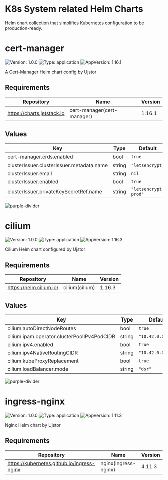 # K8s System related Helm Charts

Helm chart collection that simplifies Kubernetes configuration to be production-ready.


# cert-manager

![Version: 1.0.0](https://img.shields.io/badge/Version-1.0.0-informational?style=flat-square) ![Type: application](https://img.shields.io/badge/Type-application-informational?style=flat-square) ![AppVersion: 1.16.1](https://img.shields.io/badge/AppVersion-1.16.1-informational?style=flat-square)

A Cert-Manager Helm chart config by Ujstor

## Requirements

| Repository | Name | Version |
|------------|------|---------|
| https://charts.jetstack.io | cert-manager(cert-manager) | 1.16.1 |

## Values

| Key | Type | Default | Description |
|-----|------|---------|-------------|
| cert-manager.crds.enabled | bool | `true` |  |
| clusterIssuer.clusterIssuer.metadata.name | string | `"letsencrypt"` |  |
| clusterIssuer.email | string | `nil` |  |
| clusterIssuer.enabled | bool | `true` |  |
| clusterIssuer.privateKeySecretRef.name | string | `"letsencrypt-prod"` |  |


![purple-divider](https://user-images.githubusercontent.com/7065401/52071927-c1cd7100-2562-11e9-908a-dde91ba14e59.png)


# cilium

![Version: 1.0.0](https://img.shields.io/badge/Version-1.0.0-informational?style=flat-square) ![Type: application](https://img.shields.io/badge/Type-application-informational?style=flat-square) ![AppVersion: 1.16.3](https://img.shields.io/badge/AppVersion-1.16.3-informational?style=flat-square)

Cilium Helm chart configured by Ujstor

## Requirements

| Repository | Name | Version |
|------------|------|---------|
| https://helm.cilium.io/ | cilium(cilium) | 1.16.3 |

## Values

| Key | Type | Default | Description |
|-----|------|---------|-------------|
| cilium.autoDirectNodeRoutes | bool | `true` |  |
| cilium.ipam.operator.clusterPoolIPv4PodCIDR | string | `"10.42.0.0./16"` |  |
| cilium.ipv4.enabled | bool | `true` |  |
| cilium.ipv4NativeRoutingCIDR | string | `"10.42.0.0/16"` |  |
| cilium.kubeProxyReplacement | bool | `true` |  |
| cilium.loadBalancer.mode | string | `"dsr"` |  |


![purple-divider](https://user-images.githubusercontent.com/7065401/52071927-c1cd7100-2562-11e9-908a-dde91ba14e59.png)


# ingress-nginx

![Version: 1.0.0](https://img.shields.io/badge/Version-1.0.0-informational?style=flat-square) ![Type: application](https://img.shields.io/badge/Type-application-informational?style=flat-square) ![AppVersion: 1.11.3](https://img.shields.io/badge/AppVersion-1.11.3-informational?style=flat-square)

Nginx Helm chart by Ujstor

## Requirements

| Repository | Name | Version |
|------------|------|---------|
| https://kubernetes.github.io/ingress-nginx | nginx(ingress-nginx) | 4.11.3 |


